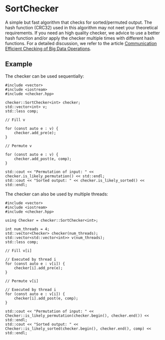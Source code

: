 # SortChecker

A simple but fast algorithm that checks for sorted/permuted output. The hash function (CRC32) used in this algorithm may not neet your theoretical requirements. If you need an high quality checker, we advice to use a better hash function and/or apply the checker multiple times with different hash functions. For a detailed discussion, we refer to the article [Communication Efficient Checking of Big Data Operations](https://ieeexplore.ieee.org/abstract/document/8425218).

## Example

The checker can be used sequentially:
```
#include <vector>
#include <iostream>
#include <checker.hpp>

checker::SortChecker<int> checker;
std::vector<int> v;
std::less comp;

// Fill v

for (const auto e : v) {
	checker.add_pre(e);
}

// Permute v

for (const auto e : v) {
	checker.add_post(e, comp);
}

std::cout << "Permutation of input: " << checker.is_likely_permutation() << std::endl;
std::cout << "Sorted output: " << checker.is_likely_sorted() << std::endl;
```

The checker can also be used by multiple threads:
```
#include <vector>
#include <iostream>
#include <checker.hpp>

using Checker = checker::SortChecker<int>;

int num_threads = 4;
std::vector<Checker> checker(num_threads);
std::vector<std::vector<int>> v(num_threads);
std::less comp;

// Fill v[i]

// Executed by thread i
for (const auto e : v[i]) {
	checker[i].add_pre(e);
}

// Permute v[i]

// Executed by thread i
for (const auto e : v[i]) {
	checker[i].add_post(e, comp);
}

std::cout << "Permutation of input: " << Checker::is_likely_permutation(checker.begin(), checker.end()) << std::endl;
std::cout << "Sorted output: " << Checker::is_likely_sorted(checker.begin(), checker.end(), comp) << std::endl;
```

